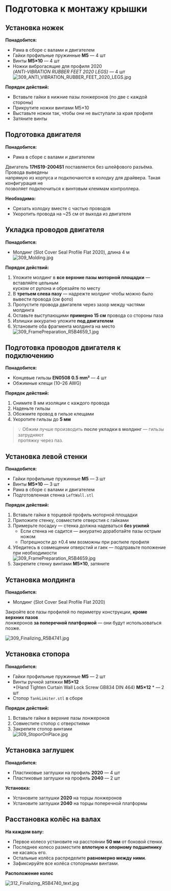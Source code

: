 # Подготовка к монтажу крышки

## Установка ножек

**Понадобится:**

- Рама в сборе с валами и двигателем  
- Гайки профильные пружинные **M5** — 4 шт  
- Винты **M5×10** — 4 шт  
- Ножки виброгасящие для профиля 2020  
  *(ANTI-VIBRATION RUBBER FEET 2020 LEGS)* — 4 шт  
  ![309_ANTI_VIBRATION_RUBBER_FEET_2020_LEGS.jpg](img/309_ANTI_VIBRATION_RUBBER_FEET_2020_LEGS.jpg)

**Порядок действий:**

- Вставьте гайки в нижние пазы лонжеронов (по две с каждой стороны)  
- Прикрутите ножки винтами M5×10  
- Выставьте ножки так, чтобы они не выступали за края профиля  
- Затяните винты

## Подготовка двигателя

**Понадобится:**

- Рама в сборе с валами и двигателем

Двигатель **17HS19-2004S1** поставляется без шлейфового разъёма. Провода выведены  
напрямую из корпуса и подключаются в колодку для драйвера. Такая конфигурация не  
позволяет подключиться к винтовым клеммам контроллера.

**Необходимо:**

- Срезать колодку вместе с частью проводов  
- Укоротить провода на ~25 см от выхода из двигателя

## Укладка проводов двигателя

**Понадобится:**

- Молдинг (Slot Cover Seal Profile Flat 2020), длина 4 м  
  ![309_Molding.jpg](img/309_Molding.jpg)

**Порядок действий:**

1. Уложите молдинг в **все верхние пазы моторной площадки** — вставляйте цельным  
   куском от рулона и обрезайте по месту  
2. В **третьем слева пазу** — надрежте молдинг чтобы можно было вывести провода (см фото)  
3. Пропустите провода двигателя через зазор между частями молдинга  
4. Оставьте выступающими **примерно 15 см** провода со стороны паза  
5. Излишки аккуратно уложите **под двигателем**  
6. Установите оба фрагмента молдинга на место  
   ![309_FramePreparation_R5B4659_1.jpg](img/309_FramePreparation_R5B4659_1.jpg)

## Подготовка проводов двигателя к подключению

**Понадобится:**

- Концевые гильзы **EN0508 0.5 mm²** — 4 шт  
- Обжимные клещи (10–26 AWG)

**Порядок действий:**

1. Снимите 8 мм изоляции с каждого провода  
2. Наденьте гильзы  
3. Обожмите провод в гильзе клещами  
4. Укоротите гильзы до **5 мм**

> 💡 Обжим лучше производить **после укладки в молдинг** — гильзы затрудняют  
> протяжку через паз.

## Установка левой стенки

**Понадобится:**

- Гайки профильные пружинные **M5** — 3 шт  
- Винты **M5×10** — 3 шт  
- Рама в сборе с валами и двигателем  
- Подготовленная стенка `LeftWall.stl`

**Порядок действий:**

1. Вставьте гайки в торцевой профиль моторной площадки  
2. Приложите стенку, совместите отверстия с гайками  
3. Примерьте посадку — стенка должна надеваться **без усилий**  
   - Если стенка не садится — аккуратно доработайте пазы острым ножом  
   - Погрешности до ±0.4 мм возможны при распиле профиля  
4. Убедитесь в совмещении отверстий и гаек — подправьте положение при необходимости  
   ![309_FramePreparation_R5B4659.jpg](img/309_FramePreparation_R5B4659.jpg)  
5. Закрепите стенку винтами **M5×10**, затяните

## Установка молдинга

**Понадобится:**

- Молдинг (Slot Cover Seal Profile Flat 2020)

Закройте все пазы профилей по периметру конструкции, **кроме верхних пазов**  
лонжеронов **за поперечной платформой** — они будут использоваться позже.

![309_Finalizing_R5B4741.jpg](img/309_Finalizing_R5B4741.jpg)

## Установка стопора

**Понадобится:**

- Гайки профильные пружинные **M5** — 2 шт  
- Винты ручной затяжки **M5×12**  
  *(Hand Tighten Curtain Wall Lock Screw GB834 DIN 464) **M5×12** * — 2 шт  
- Стопор `TankLimiter.stl` в сборе

**Порядок действий:**

1. Вставьте гайки в верхние пазы лонжеронов  
2. Совместите стопор с отверстиями  
3. Закрепите стопор винтами  
   ![309_StoporOnPlace.jpg](img/309_StoporOnPlace.jpg)

## Установка заглушек

**Понадобится:**

- Пластиковые заглушки на профиль **2020** — 4 шт  
- Пластиковые заглушки на профиль **2040** — 2 шт

**Установка:**

- Установите заглушки **2020** на торцы лонжеронов  
- Установите заглушки **2040** на торцы поперечной платформы

## Расстановка колёс на валах

**На каждом валу:**
- Первое колесо установите на расстоянии **50 мм** от боковой стенки.
- Последнее колесо разместите **вплотную к опорному подшипнику** не касаясь его.
- Остальные колёса распределите **равномерно между ними**.
- Зафиксируйте все колёса стопорными винтами.

**Расположение колес**

![312_Finalizing_R5B4740_text.jpg](img/312_Finalizing_R5B4740_text.jpg)
